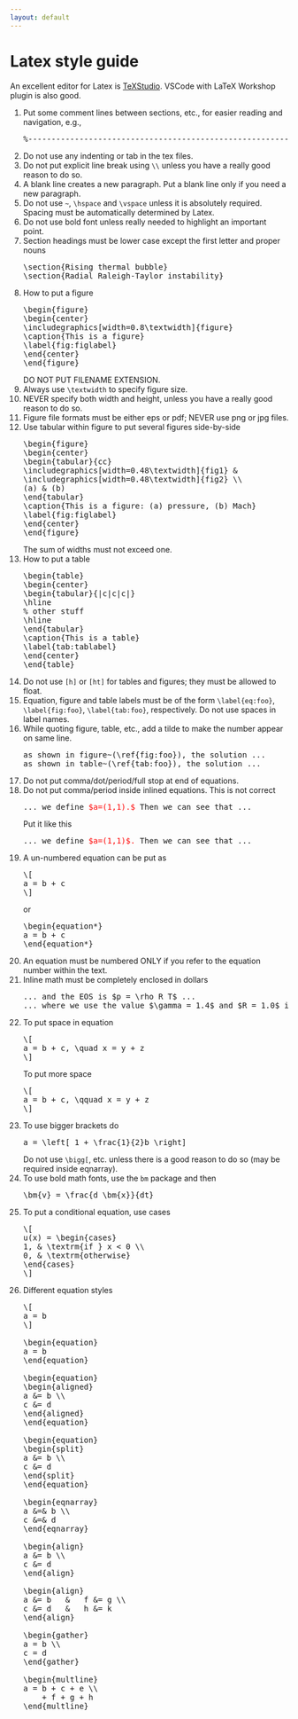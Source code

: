 ```yaml
---
layout: default
---
```


# Latex style guide

An excellent editor for Latex is [TeXStudio](https://texstudio.org). VSCode with LaTeX Workshop plugin is also good.

<ol>

<li>
Put some comment lines between sections, etc., for easier reading and navigation, e.g.,
<pre>
%------------------------------------------------------------------------------
</pre>
</li>

<li>
Do not use any indenting or tab in the tex files.
</li>

<li>
Do not put explicit line break using <code>\\</code>  unless you have a really good reason to do so.
</li>

<li>
A blank line creates a new paragraph. Put a blank line only if you need a new paragraph.
</li>

<li>
Do not use <code>~</code>, <code>\hspace</code> and <code>\vspace</code> unless it is absolutely required. Spacing must be automatically determined by Latex.
</li>

<li>
Do not use bold font unless really needed to highlight an important point.
</li>

<li>
Section headings must be lower case except the first letter and proper nouns
<pre>
\section{Rising thermal bubble}
\section{Radial Raleigh-Taylor instability}
</pre>
</li>

<li>
How to put a figure
<pre>
\begin{figure}
\begin{center}
\includegraphics[width=0.8\textwidth]{figure}
\caption{This is a figure}
\label{fig:figlabel}
\end{center}
\end{figure}
</pre>
DO NOT PUT FILENAME EXTENSION.
</li>

<li>
Always use <code>\textwidth</code> to specify figure size.
</li>

<li>
NEVER specify both width and height, unless you have a really good reason to do so.
</li>

<li>
Figure file formats must be either eps or pdf; NEVER use png or jpg files.
</li>

<li>
Use tabular within figure to put several figures side-by-side
<pre>
\begin{figure}
\begin{center}
\begin{tabular}{cc}
\includegraphics[width=0.48\textwidth]{fig1} &
\includegraphics[width=0.48\textwidth]{fig2} \\
(a) & (b)
\end{tabular}
\caption{This is a figure: (a) pressure, (b) Mach}
\label{fig:figlabel}
\end{center}
\end{figure}
</pre>
The sum of widths must not exceed one.
</li>

<li>
How to put a table
<pre>
\begin{table}
\begin{center}
\begin{tabular}{|c|c|c|}
\hline
% other stuff
\hline
\end{tabular}
\caption{This is a table}
\label{tab:tablabel}
\end{center}
\end{table}
</pre>
</li>

<li>
Do not use <code>[h]</code> or <code>[ht]</code> for tables and figures; they must be allowed to float.
</li>

<li>
Equation, figure and table labels must be of the form <code>\label{eq:foo}</code>, <code>\label{fig:foo}</code>, <code>\label{tab:foo}</code>, respectively. Do not use spaces in label names.
</li>

<li>
While quoting figure, table, etc., add a tilde to make the number appear on same line.
<pre>
as shown in figure~(\ref{fig:foo}), the solution ...
as shown in table~(\ref{tab:foo}), the solution ...
</pre>
</li>

<li>
Do not put comma/dot/period/full stop at end of equations.
</li>

<li>
Do not put comma/period inside inlined equations. This is not correct
<pre>
... we define <span style="color:red;">$a=(1,1).$</span> Then we can see that ...
</pre>
Put it like this
<pre>
... we define <span style="color:red;">$a=(1,1)$.</span> Then we can see that ...
</pre>
</li>

<li>
A un-numbered equation can be put as
<pre>
\[
a = b + c
\]
</pre>
or
<pre>
\begin{equation*}
a = b + c
\end{equation*}
</pre>
</li>

<li>
An equation must be numbered ONLY if you refer to the equation number within the text.
</li>

<li>Inline math must be completely enclosed in dollars
<pre>
... and the EOS is $p = \rho R T$ ...
... where we use the value $\gamma = 1.4$ and $R = 1.0$ in the computations ...
</pre>
</li>

<li>
To put space in equation

<pre>
\[
a = b + c, \quad x = y + z
\]
</pre>

To put more space

<pre>
\[
a = b + c, \qquad x = y + z
\]
</pre>
</li>

<li>
To use bigger brackets do
<pre>
a = \left[ 1 + \frac{1}{2}b \right]
</pre>
Do not use <code>\bigg[</code>, etc. unless there is a good reason to do so (may be required inside eqnarray).
</li>

<li>
To use bold math fonts, use the <code>bm</code> package and then
<pre>
\bm{v} = \frac{d \bm{x}}{dt}
</pre>
</li>

<li>
To put a conditional equation, use cases
<pre>
\[
u(x) = \begin{cases}
1, & \textrm{if } x < 0 \\
0, & \textrm{otherwise}
\end{cases}
\]
</pre>
</li>

<li>
Different equation styles

<pre>
\[
a = b
\]

\begin{equation}
a = b
\end{equation}

\begin{equation}
\begin{aligned}
a &= b \\
c &= d
\end{aligned}
\end{equation}

\begin{equation}
\begin{split}
a &= b \\
c &= d
\end{split}
\end{equation}

\begin{eqnarray}
a &=& b \\
c &=& d
\end{eqnarray}

\begin{align}
a &= b \\
c &= d
\end{align}

\begin{align}
a &= b   &   f &= g \\
c &= d   &   h &= k
\end{align}

\begin{gather}
a = b \\
c = d
\end{gather}

\begin{multline}
a = b + c + e \\
    + f + g + h
\end{multline}
</pre>
</li>

</ol>

